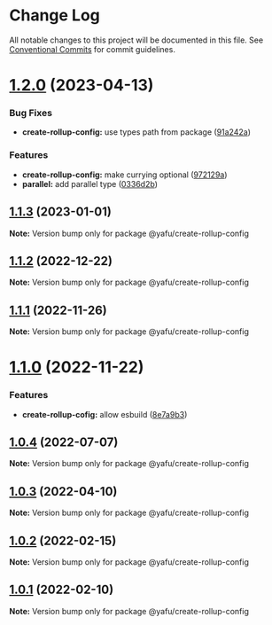 # Change Log

All notable changes to this project will be documented in this file.
See [Conventional Commits](https://conventionalcommits.org) for commit guidelines.

# [1.2.0](https://github.com/TheLudd/yafu-mono/compare/@yafu/create-rollup-config@1.1.3...@yafu/create-rollup-config@1.2.0) (2023-04-13)


### Bug Fixes

* **create-rollup-config:** use types path from package ([91a242a](https://github.com/TheLudd/yafu-mono/commit/91a242a0791dc027f0522f76f36fa17517b8390e))


### Features

* **create-rollup-config:** make currying optional ([972129a](https://github.com/TheLudd/yafu-mono/commit/972129a41f3921c14e593392ea210fc0a2d69f3e))
* **parallel:** add parallel type ([0336d2b](https://github.com/TheLudd/yafu-mono/commit/0336d2b6ad60a6c2948d88b8efdf412da3d3ee0f))





## [1.1.3](https://github.com/TheLudd/yafu-mono/compare/@yafu/create-rollup-config@1.1.2...@yafu/create-rollup-config@1.1.3) (2023-01-01)

**Note:** Version bump only for package @yafu/create-rollup-config





## [1.1.2](https://github.com/TheLudd/yafu-mono/compare/@yafu/create-rollup-config@1.1.1...@yafu/create-rollup-config@1.1.2) (2022-12-22)

**Note:** Version bump only for package @yafu/create-rollup-config





## [1.1.1](https://github.com/TheLudd/yafu-mono/compare/@yafu/create-rollup-config@1.1.0...@yafu/create-rollup-config@1.1.1) (2022-11-26)

**Note:** Version bump only for package @yafu/create-rollup-config





# [1.1.0](https://github.com/TheLudd/yafu-mono/compare/@yafu/create-rollup-config@1.0.4...@yafu/create-rollup-config@1.1.0) (2022-11-22)


### Features

* **create-rollup-cofig:** allow esbuild ([8e7a9b3](https://github.com/TheLudd/yafu-mono/commit/8e7a9b3d7aa137a037bd277692ed99366620152e))





## [1.0.4](https://github.com/TheLudd/yafu-mono/compare/@yafu/create-rollup-config@1.0.3...@yafu/create-rollup-config@1.0.4) (2022-07-07)

**Note:** Version bump only for package @yafu/create-rollup-config





## [1.0.3](https://github.com/TheLudd/yafu-mono/compare/@yafu/create-rollup-config@1.0.2...@yafu/create-rollup-config@1.0.3) (2022-04-10)

**Note:** Version bump only for package @yafu/create-rollup-config





## [1.0.2](https://github.com/TheLudd/yafu-mono/compare/@yafu/create-rollup-config@1.0.1...@yafu/create-rollup-config@1.0.2) (2022-02-15)

**Note:** Version bump only for package @yafu/create-rollup-config





## [1.0.1](https://github.com/TheLudd/yafu-mono/compare/@yafu/create-rollup-config@1.0.0...@yafu/create-rollup-config@1.0.1) (2022-02-10)

**Note:** Version bump only for package @yafu/create-rollup-config
